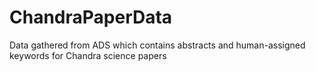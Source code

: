 # ChandraPaperData
Data gathered from ADS which contains abstracts and human-assigned keywords for Chandra science papers
